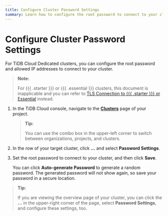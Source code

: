 ```yaml
---
title: Configure Cluster Password Settings
summary: Learn how to configure the root password to connect to your cluster.
---
```


# Configure Cluster Password Settings

For TiDB Cloud Dedicated clusters, you can configure the root password and allowed IP addresses to connect to your cluster.

> **Note:**
>
> For {{{ .starter }}} or {{{ .essential }}} clusters, this document is inapplicable and you can refer to [TLS Connection to {{{ .starter }}} or Essential](/tidb-cloud/secure-connections-to-serverless-clusters.md) instead.

1. In the TiDB Cloud console, navigate to the [**Clusters**](https://tidbcloud.com/project/clusters) page of your project.

    > **Tip:**
    >
    > You can use the combo box in the upper-left corner to switch between organizations, projects, and clusters.

2. In the row of your target cluster, click **...** and select **Password Settings**.
3. Set the root password to connect to your cluster, and then click **Save**.

    You can click **Auto-generate Password** to generate a random password. The generated password will not show again, so save your password in a secure location.

> **Tip:**
>
> If you are viewing the overview page of your cluster, you can click the **...** in the upper-right corner of the page, select **Password Settings**, and configure these settings, too.
